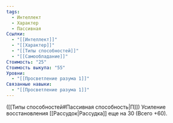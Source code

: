 ```yaml
---
tags:
  - Интеллект
  - Характер
  - Пассивная
Ссылки:
  - "[[Интеллект]]"
  - "[[Характер]]"
  - "[[Типы способностей]]"
  - "[[Самообладание]]"
Стоимость: "25"
Стоимость выкупа: "55"
Уровни:
  - "[[Просветление разума 1]]"
Связанные навыки:
  - "[[Просветление разума 1]]"
---
```

([[Типы способностей#Пассивная способность|П]]) Усиление восстановления [[Рассудок|Рассудка]] еще на 30 (Всего +60). 
